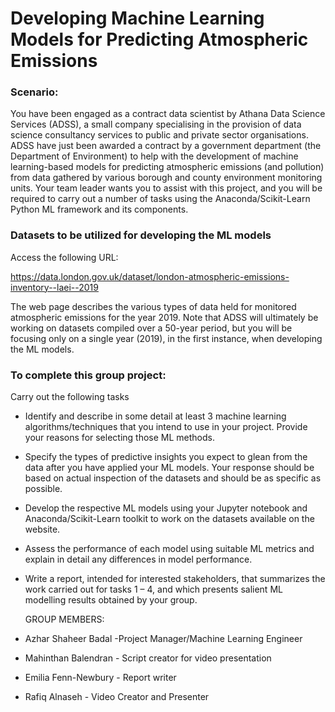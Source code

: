 # Developing Machine Learning Models for Predicting Atmospheric Emissions
### Scenario:
You have been engaged as a contract data scientist by Athana Data Science Services (ADSS), a small company specialising in the provision of data science consultancy services to public and private sector organisations. ADSS have just been awarded a contract by a government department (the Department of Environment) to help with the development of machine learning-based models for predicting atmospheric emissions (and pollution) from data gathered by various borough and county environment monitoring units. Your team leader wants you to assist with this project, and you will be required to carry out a number of tasks using the Anaconda/Scikit-Learn Python ML framework and its components.

### Datasets to be utilized for developing the ML models
Access the following URL:

https://data.london.gov.uk/dataset/london-atmospheric-emissions-inventory--laei--2019

The web page describes the various types of data held for monitored atmospheric emissions for the year 2019. Note that ADSS will ultimately be working on datasets compiled over a 50-year period, but you will be focusing only on a single year (2019), in the first instance, when developing the ML models.

### To complete this group project:
Carry out the following tasks

- Identify and describe in some detail at least 3 machine learning algorithms/techniques that you intend to use in your project.  Provide your reasons for selecting those ML methods.
- Specify the types of predictive insights you expect to glean from the data after you have applied your ML models. Your response should be based on actual inspection of the datasets and should be as specific as possible.
- Develop the respective ML models using your Jupyter notebook and Anaconda/Scikit-Learn toolkit to work on the datasets available on the website.
- Assess the performance of each model using suitable ML metrics and explain in detail any differences in model performance.
- Write a report, intended for interested stakeholders, that summarizes the work carried out for tasks 1 – 4, and which presents salient ML modelling results obtained by your group.


  GROUP MEMBERS:
- Azhar Shaheer Badal -Project Manager/Machine Learning Engineer
- Mahinthan Balendran - Script creator for video presentation
- Emilia Fenn-Newbury - Report writer
- Rafiq Alnaseh - Video Creator and Presenter
